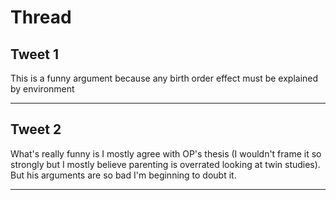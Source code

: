 # Thread

## Tweet 1

This is a funny argument because any birth order effect must be explained by environment

---

## Tweet 2

What's really funny is I mostly agree with OP's thesis (I wouldn't frame it so strongly but I mostly believe parenting is overrated looking at twin studies). But his arguments are so bad I'm beginning to doubt it.

---

